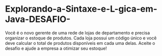 # Explorando-a-Sintaxe-e-L-gica-em-Java-DESAFIO-
Você é o novo gerente de uma rede de lojas de departamento e precisa organizar o estoque de produtos. Cada loja possui um código único e você deve calcular o total de produtos disponíveis em cada uma delas. Aceite o desafio e ajude a empresa a otimizar seu estoque!
